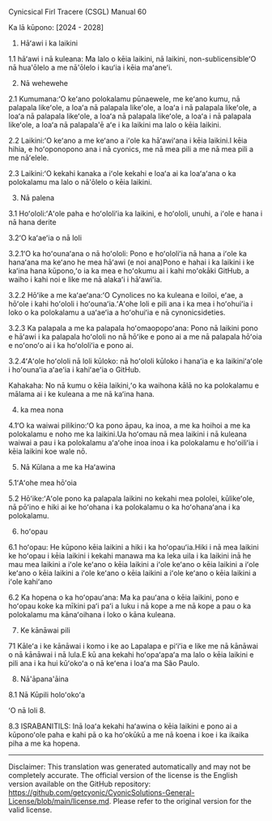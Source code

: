 Cynicsical Firl Tracere (CSGL)
Manual 60

Ka lā kūpono: [2024 - 2028]

1. Hāʻawi i ka laikini

1.1 hāʻawi i nā kuleana: Ma lalo o kēia laikini, nā laikini, non-sublicensibleʻO nā hua'ōlelo a me nā'ōlelo i kauʻia i kēia maʻaneʻi.

2. Nā wehewehe

2.1 Kumumana:ʻO keʻano polokalamu pūnaewele, me keʻano kumu, nā palapala likeʻole, a loaʻa nā palapala likeʻole, a loaʻa i nā palapala likeʻole, a loaʻa nā palapala likeʻole, a loaʻa nā palapala likeʻole, a loaʻa i nā palapala likeʻole, a loaʻa nā palapala'ē aʻe i ka laikini ma lalo o kēia laikini.

2.2 Laikini:ʻO keʻano a me keʻano a iʻole ka hāʻawiʻana i kēia laikini.I kēia hihia, e hoʻoponopono ana i nā cyonics, me nā mea pili a me nā mea pili a me nāʻelele.

2.3 Laikini:ʻO kekahi kanaka a iʻole kekahi e loaʻa ai ka loaʻaʻana o ka polokalamu ma lalo o nā'ōlelo o kēia laikini.

3. Nā palena

3.1 Hoʻololi:ʻAʻole paha e hoʻololiʻia ka laikini, e hoʻololi, unuhi, a iʻole e hana i nā hana derite

3.2ʻO kaʻaeʻia o nā loli

3.2.1ʻO ka hoʻounaʻana o nā hoʻololi: Pono e hoʻololiʻia nā hana a iʻole ka hanaʻana ma keʻano he mea hāʻawi (e noi ana)Pono e hahai i ka laikini i ke kaʻina hana kūpono,ʻo ia ka mea e hoʻokumu ai i kahi moʻokāki GitHub, a waiho i kahi noi e like me nā alakaʻi i hāʻawiʻia.

3.2.2 Hōʻike a me kaʻaeʻana:ʻO Cynolices no ka kuleana e loiloi, eʻae, a hōʻole i kahi hoʻololi i hoʻounaʻia.ʻAʻohe loli e pili ana i ka mea i hoʻohuiʻia i loko o ka polokalamu a uaʻaeʻia a hoʻohuiʻia e nā cynonicsideties.

3.2.3 Ka palapala a me ka palapala hoʻomaopopoʻana: Pono nā laikini pono e hāʻawi i ka palapala hoʻololi no nā hōʻike e pono ai a me nā palapala hōʻoia e noʻonoʻo ai i ka hoʻololiʻia e pono ai.

3.2.4ʻAʻole hoʻololi nā loli kūloko: nā hoʻololi kūloko i hanaʻia e ka laikiniʻaʻole i hoʻounaʻia aʻaeʻia i kahiʻaeʻia o GitHub.

Kahakaha: No nā kumu o kēia laikini,ʻo ka waihona kālā no ka polokalamu e mālama ai i ke kuleana a me nā kaʻina hana.

4. ka mea nona

4.1ʻO ka waiwai pilikino:ʻO ka pono āpau, ka inoa, a me ka hoihoi a me ka polokalamu e noho me ka laikini.Ua hoʻomau nā mea laikini i nā kuleana waiwai a pau i ka polokalamu aʻaʻohe inoa inoa i ka polokalamu e hoʻoiliʻia i kēia laikini koe wale nō.

5. Nā Kūlana a me ka Haʻawina

5.1ʻAʻohe mea hōʻoia

5.2 Hōʻike:ʻAʻole pono ka palapala laikini no kekahi mea pololei, kūlikeʻole, nā pōʻino e hiki ai ke hoʻohana i ka polokalamu o ka hoʻohanaʻana i ka polokalamu.

6. hoʻopau

6.1 hoʻopau: He kūpono kēia laikini a hiki i ka hoʻopauʻia.Hiki i nā mea laikini ke hoʻopau i kēia laikini i kekahi manawa ma ka leka uila i ka laikini inā he mau mea laikini a iʻole keʻano o kēia laikini a iʻole keʻano o kēia laikini a iʻole keʻano o kēia laikini a iʻole keʻano o kēia laikini a iʻole keʻano o kēia laikini a iʻole kahiʻano

6.2 Ka hopena o ka hoʻopauʻana: Ma ka pauʻana o kēia laikini, pono e hoʻopau koke ka mīkini paʻi paʻi a luku i nā kope a me nā kope a pau o ka polokalamu ma kānaʻoihana i loko o kāna kuleana.

7. Ke kānāwai pili

71 Kāleʻa i ke kānāwai i komo i ke ao Lapalapa e piʻiʻia e like me nā kānāwai o nā kānāwai i nā lula.E kū ana kekahi hoʻopaʻapaʻa ma lalo o kēia laikini e pili ana i ka hui kūʻokoʻa o nā keʻena i loaʻa ma São Paulo.

8. Nā'āpana'āina

8.1 Nā Kūpili holoʻokoʻa

ʻO nā loli 8.

8.3 ISRABANITILS: Inā loaʻa kekahi haʻawina o kēia laikini e pono ai a kūponoʻole paha e kahi pā o ka hoʻokūkū a me nā koena i koe i ka ikaika piha a me ka hopena.

---
Disclaimer: This translation was generated automatically and may not be completely accurate. The official version of the license is the English version available on the GitHub repository: https://github.com/getcyonic/CyonicSolutions-General-License/blob/main/license.md. Please refer to the original version for the valid license.